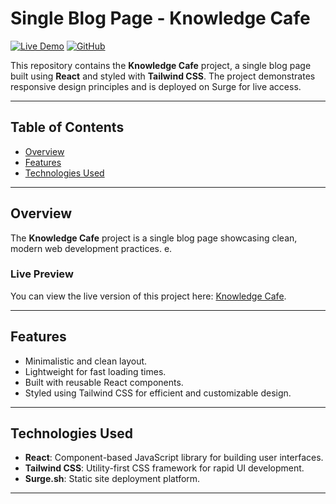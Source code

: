 # Single Blog Page - Knowledge Cafe

[![Live Demo](https://img.shields.io/badge/Live-Demo-green)](https://knowledge-cafe13.surge.sh/)
[![GitHub](https://img.shields.io/badge/GitHub-Repository-blue)](https://github.com/ibs13/single-blog-page)

This repository contains the **Knowledge Cafe** project, a single blog page built using **React** and styled with **Tailwind CSS**. The project demonstrates responsive design principles and is deployed on Surge for live access.

---

## Table of Contents

- [Overview](#overview)
- [Features](#features)
- [Technologies Used](#technologies-used)
---

## Overview

The **Knowledge Cafe** project is a single blog page showcasing clean, modern web development practices. e.

### Live Preview
You can view the live version of this project here: [Knowledge Cafe](https://knowledge-cafe13.surge.sh/).

---

## Features

- Minimalistic and clean layout.
- Lightweight for fast loading times.
- Built with reusable React components.
- Styled using Tailwind CSS for efficient and customizable design.

---

## Technologies Used

- **React**: Component-based JavaScript library for building user interfaces.
- **Tailwind CSS**: Utility-first CSS framework for rapid UI development.
- **Surge.sh**: Static site deployment platform.

---
